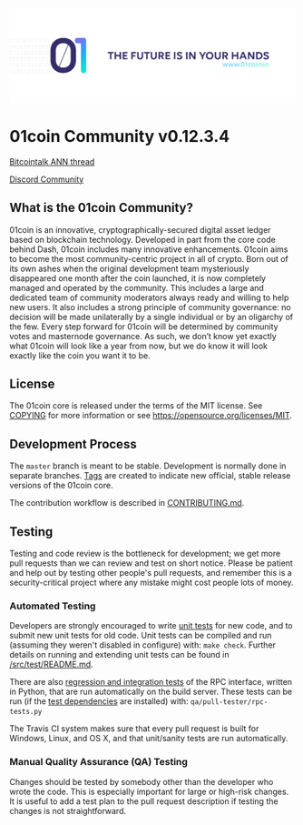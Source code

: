 ![ZeroOne](doc/splash.png)

01coin Community v0.12.3.4
==================================

[Bitcointalk ANN thread](https://bitcointalk.org/index.php?topic=3457534.0)

[Discord Community](https://discord.gg/ad6MFkU)

What is the 01coin Community?
----------------

01coin is an innovative, cryptographically-secured digital asset ledger based on blockchain technology. Developed in part from the core code behind Dash, 01coin includes many innovative enhancements. 01coin aims to become the most community-centric project in all of crypto. Born out of its own ashes when the original development team mysteriously disappeared one month after the coin launched, it is now completely managed and operated by the community. This includes a large and dedicated team of community moderators always ready and willing to help new users. It also includes a strong principle of community governance: no decision will be made unilaterally by a single individual or by an oligarchy of the few. Every step forward for 01coin will be determined by community votes and masternode governance. As such, we don’t know yet exactly what 01coin will look like a year from now, but we do know it will look exactly like the coin you want it to be.



License
-------

The 01coin core is released under the terms of the MIT license. See [COPYING](COPYING) for more
information or see https://opensource.org/licenses/MIT.

Development Process
-------------------

The `master` branch is meant to be stable. Development is normally done in separate branches.
[Tags](https://github.com/zocteam/zeroonecoin/tags) are created to indicate new official,
stable release versions of the 01coin core.

The contribution workflow is described in [CONTRIBUTING.md](CONTRIBUTING.md).

Testing
-------

Testing and code review is the bottleneck for development; we get more pull
requests than we can review and test on short notice. Please be patient and help out by testing
other people's pull requests, and remember this is a security-critical project where any mistake might cost people
lots of money.

### Automated Testing

Developers are strongly encouraged to write [unit tests](src/test/README.md) for new code, and to
submit new unit tests for old code. Unit tests can be compiled and run
(assuming they weren't disabled in configure) with: `make check`. Further details on running
and extending unit tests can be found in [/src/test/README.md](/src/test/README.md).

There are also [regression and integration tests](/qa) of the RPC interface, written
in Python, that are run automatically on the build server.
These tests can be run (if the [test dependencies](/qa) are installed) with: `qa/pull-tester/rpc-tests.py`

The Travis CI system makes sure that every pull request is built for Windows, Linux, and OS X, and that unit/sanity tests are run automatically.

### Manual Quality Assurance (QA) Testing

Changes should be tested by somebody other than the developer who wrote the
code. This is especially important for large or high-risk changes. It is useful
to add a test plan to the pull request description if testing the changes is
not straightforward.
